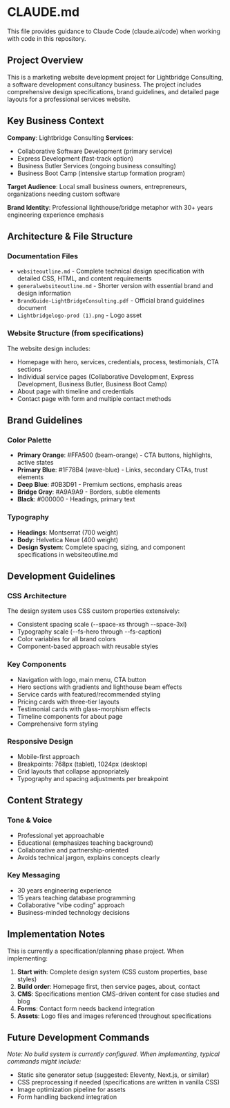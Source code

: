 # CLAUDE.md

This file provides guidance to Claude Code (claude.ai/code) when working with code in this repository.

## Project Overview

This is a marketing website development project for Lightbridge Consulting, a software development consultancy business. The project includes comprehensive design specifications, brand guidelines, and detailed page layouts for a professional services website.

## Key Business Context

**Company**: Lightbridge Consulting
**Services**:
- Collaborative Software Development (primary service)
- Express Development (fast-track option)
- Business Butler Services (ongoing business consulting)
- Business Boot Camp (intensive startup formation program)

**Target Audience**: Local small business owners, entrepreneurs, organizations needing custom software

**Brand Identity**: Professional lighthouse/bridge metaphor with 30+ years engineering experience emphasis

## Architecture & File Structure

### Documentation Files
- `websiteoutline.md` - Complete technical design specification with detailed CSS, HTML, and content requirements
- `generalwebsiteoutline.md` - Shorter version with essential brand and design information
- `BrandGuide-LightBridgeConsulting.pdf` - Official brand guidelines document
- `Lightbridgelogo-prod (1).png` - Logo asset

### Website Structure (from specifications)
The website design includes:
- Homepage with hero, services, credentials, process, testimonials, CTA sections
- Individual service pages (Collaborative Development, Express Development, Business Butler, Business Boot Camp)
- About page with timeline and credentials
- Contact page with form and multiple contact methods

## Brand Guidelines

### Color Palette
- **Primary Orange**: #FFA500 (beam-orange) - CTA buttons, highlights, active states
- **Primary Blue**: #1F78B4 (wave-blue) - Links, secondary CTAs, trust elements
- **Deep Blue**: #0B3D91 - Premium sections, emphasis areas
- **Bridge Gray**: #A9A9A9 - Borders, subtle elements
- **Black**: #000000 - Headings, primary text

### Typography
- **Headings**: Montserrat (700 weight)
- **Body**: Helvetica Neue (400 weight)
- **Design System**: Complete spacing, sizing, and component specifications in websiteoutline.md

## Development Guidelines

### CSS Architecture
The design system uses CSS custom properties extensively:
- Consistent spacing scale (--space-xs through --space-3xl)
- Typography scale (--fs-hero through --fs-caption)
- Color variables for all brand colors
- Component-based approach with reusable styles

### Key Components
- Navigation with logo, main menu, CTA button
- Hero sections with gradients and lighthouse beam effects
- Service cards with featured/recommended styling
- Pricing cards with three-tier layouts
- Testimonial cards with glass-morphism effects
- Timeline components for about page
- Comprehensive form styling

### Responsive Design
- Mobile-first approach
- Breakpoints: 768px (tablet), 1024px (desktop)
- Grid layouts that collapse appropriately
- Typography and spacing adjustments per breakpoint

## Content Strategy

### Tone & Voice
- Professional yet approachable
- Educational (emphasizes teaching background)
- Collaborative and partnership-oriented
- Avoids technical jargon, explains concepts clearly

### Key Messaging
- 30 years engineering experience
- 15 years teaching database programming
- Collaborative "vibe coding" approach
- Business-minded technology decisions

## Implementation Notes

This is currently a specification/planning phase project. When implementing:

1. **Start with**: Complete design system (CSS custom properties, base styles)
2. **Build order**: Homepage first, then service pages, about, contact
3. **CMS**: Specifications mention CMS-driven content for case studies and blog
4. **Forms**: Contact form needs backend integration
5. **Assets**: Logo files and images referenced throughout specifications

## Future Development Commands

*Note: No build system is currently configured. When implementing, typical commands might include:*
- Static site generator setup (suggested: Eleventy, Next.js, or similar)
- CSS preprocessing if needed (specifications are written in vanilla CSS)
- Image optimization pipeline for assets
- Form handling backend integration